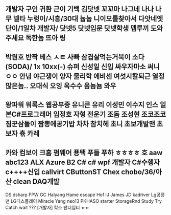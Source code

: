 개발자
구인
귀환
근이
기백
김닷넷
꼬꼬마
나그네
나나
나무
넬타
누렁이/시흥/30대
늅늅
니이모를찾아서
다앗네엣
단이/1일차 개발자/
닷넷5
닷넷입문
닷넷학생
뎁루끼
도와주세요
독한놈
뜨아
링
----------
박원호
반짝
베스
ㅅㅌ
사빠
삼겹살먹는거북이
소다(SODA)/ 1x 10xx(-)
슈퍼
신성일
신입
싸우자마소
써니
ㅇㅇ
안녕
야근쟁이
양자 물리학
에비센
여섯시칼퇴근
열정많은놈..
오대식
오잉
옥수수
옴뇸뇸
와우
------------
왕파워
워록스
웹공부중
유니콘
유리
이성민
이수지
인스
일본C#프로그래머
임정호
자형
전운기
조돔
조성현
조코조코
짐꾼삼돌이
짬뽕에공기밥
차차
참치헤
초니
초보개발맨
초보자
츆
카레
-------------
카와
컴보이
크흠
펌웨어
푱택
푸들
푸하
ㅎㅎㅎㅎ
호
aaw
abc123
ALX
Azure
B2
C#
c# wpf 개발자
C#수행자
c++++신입
callvirt
CButtonST
Chex
chobo/36/아산
clean
DAQ개발
------------------
DS
dsharp
FPW
GC
Halyang
Hame escape
Hof
IJ
James
JD
kadriver
Lg공장맨
LG디스플레이
Miracle Yang
neo13
PKHASO
starter
StorageRnd
Study
Try Catch
wait
???
[개발자] 캌소
팬더임티
ㅠㅠ
